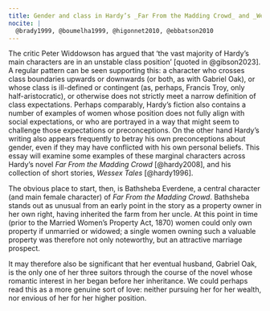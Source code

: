 ```yaml
---
title: Gender and class in Hardy’s _Far From the Madding Crowd_ and _Wessex Tales_.
nocite: |
  @brady1999, @boumelha1999, @higonnet2010, @ebbatson2010
---
```


The critic Peter Widdowson has argued that ‘the vast majority of Hardy’s main characters are in an unstable class position’ [quoted in @gibson2023]. A regular pattern can be seen supporting this: a character who crosses class boundaries upwards or downwards (or both, as with Gabriel Oak), or whose class is ill-defined or contingent (as, perhaps, Francis Troy, only half-aristocratic), or otherwise does not strictly meet a narrow definition of class expectations. Perhaps comparably, Hardy’s fiction also contains a number of examples of women whose position does not fully align with social expectations, or who are portrayed in a way that might seem to challenge those expectations or preconceptions. On the other hand Hardy’s writing also appears frequently to betray his own preconceptions about gender, even if they may have conflicted with his own personal beliefs. This essay will examine some examples of these marginal characters across Hardy’s novel _Far From the Madding Crowd_ [@hardy2008], and his collection of short stories, _Wessex Tales_ [@hardy1996].

The obvious place to start, then, is Bathsheba Everdene, a central character (and main female character) of _Far From the Madding Crowd_. Bathsheba stands out as unusual from an early point in the story as a property owner in her own right, having inherited the farm from her uncle. At this point in time (prior to the Married Women’s Property Act, 1870) women could only own property if unmarried or widowed; a single women owning such a valuable property was therefore not only noteworthy, but an attractive marriage prospect.

It may therefore also be significant that her eventual husband, Gabriel Oak, is the only one of her three suitors through the course of the novel whose romantic interest in her began before her inheritance. We could perhaps read this as a more genuine sort of love: neither pursuing her for her wealth, nor envious of her for her higher position.
